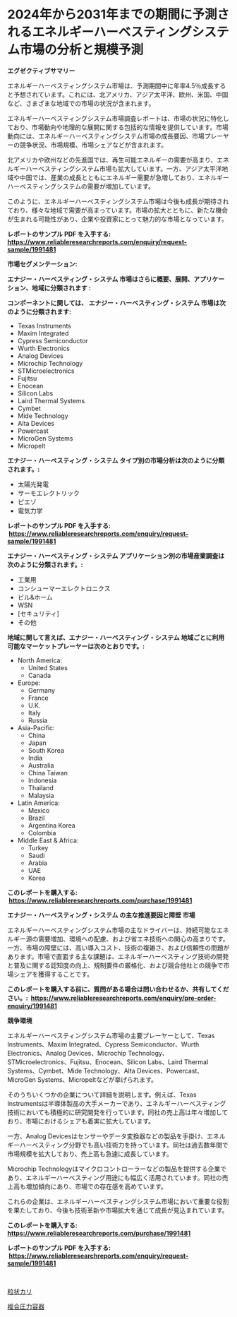 <p><h1>2024年から2031年までの期間に予測されるエネルギーハーベスティングシステム市場の分析と規模予測</h1></p><p><strong>エグゼクティブサマリー</strong></p>
<p><p>エネルギーハーベスティングシステム市場は、予測期間中に年率4.5％成長すると予想されています。これには、北アメリカ、アジア太平洋、欧州、米国、中国など、さまざまな地域での市場の状況が含まれます。</p><p>エネルギーハーベスティングシステム市場調査レポートは、市場の状況に特化しており、市場動向や地理的な展開に関する包括的な情報を提供しています。市場動向には、エネルギーハーベスティングシステム市場の成長要因、市場プレーヤーの競争状況、市場規模、市場シェアなどが含まれます。</p><p>北アメリカや欧州などの先進国では、再生可能エネルギーの需要が高まり、エネルギーハーベスティングシステム市場も拡大しています。一方、アジア太平洋地域や中国では、産業の成長とともにエネルギー需要が急増しており、エネルギーハーベスティングシステムの需要が増加しています。</p><p>このように、エネルギーハーベスティングシステム市場は今後も成長が期待されており、様々な地域で需要が高まっています。市場の拡大とともに、新たな機会が生まれる可能性があり、企業や投資家にとって魅力的な市場となっています。</p></p>
<p><strong>レポートのサンプル PDF を入手する: <a href="https://www.reliableresearchreports.com/enquiry/request-sample/1991481">https://www.reliableresearchreports.com/enquiry/request-sample/1991481</a></strong></p>
<p><strong>市場セグメンテーション:</strong></p>
<p><strong> エナジー・ハーベスティング・システム 市場はさらに概要、展開、アプリケーション、地域に分類されます :</strong></p>
<p><strong>コンポーネントに関しては、 エナジー・ハーベスティング・システム 市場は次のように分類されます: &nbsp;</strong></p>
<p><ul><li>Texas Instruments</li><li>Maxim Integrated</li><li>Cypress Semiconductor</li><li>Wurth Electronics</li><li>Analog Devices</li><li>Microchip Technology</li><li>STMicroelectronics</li><li>Fujitsu</li><li>Enocean</li><li>Silicon Labs</li><li>Laird Thermal Systems</li><li>Cymbet</li><li>Mide Technology</li><li>Alta Devices</li><li>Powercast</li><li>MicroGen Systems</li><li>Micropelt</li></ul></p>
<p><strong> エナジー・ハーベスティング・システム タイプ別の市場分析は次のように分類されます。:</strong></p>
<p><ul><li>太陽光発電</li><li>サーモエレクトリック</li><li>ピエゾ</li><li>電気力学</li></ul></p>
<p><strong>レポートのサンプル PDF を入手する: &nbsp;<a href="https://www.reliableresearchreports.com/enquiry/request-sample/1991481">https://www.reliableresearchreports.com/enquiry/request-sample/1991481</a></strong></p>
<p><strong> エナジー・ハーベスティング・システム アプリケーション別の市場産業調査は次のように分類されます。:</strong></p>
<p><ul><li>工業用</li><li>コンシューマーエレクトロニクス</li><li>ビル&ホーム</li><li>WSN</li><li>[セキュリティ]</li><li>その他</li></ul></p>
<p><strong>地域に関して言えば、エナジー・ハーベスティング・システム 地域ごとに利用可能なマーケットプレーヤーは次のとおりです。:</strong></p>
<p><ul>
    <li>
        North America:
        <ul>
            <li>United States</li>
            <li>Canada</li>
        </ul>
    </li>
    <li>
        Europe:
        <ul>
            <li>Germany</li>
            <li>France</li>
            <li>U.K.</li>
            <li>Italy</li>
            <li>Russia</li>
        </ul>
    </li>
    <li>
        Asia-Pacific:
        <ul>
            <li>China</li>
            <li>Japan</li>
            <li>South Korea</li>
            <li>India</li>
            <li>Australia</li>
            <li>China Taiwan</li>
            <li>Indonesia</li>
            <li>Thailand</li>
            <li>Malaysia</li>
        </ul>
    </li>
    <li>
        Latin America:
        <ul>
            <li>Mexico</li>
            <li>Brazil</li>
            <li>Argentina Korea</li>
            <li>Colombia</li>
        </ul>
    </li>
    <li>
        Middle East & Africa:
        <ul>
            <li>Turkey</li>
            <li>Saudi</li>
            <li>Arabia</li>
            <li>UAE</li>
            <li>Korea</li>
        </ul>
    </li>
    </ul></p>
<p><strong>このレポートを購入する: &nbsp;<a href="https://www.reliableresearchreports.com/purchase/1991481">https://www.reliableresearchreports.com/purchase/1991481</a></strong></p>
<p><strong>エナジー・ハーベスティング・システム の主な推進要因と障壁 市場</strong></p>
<p><p>エネルギーハーベスティングシステム市場の主なドライバーは、持続可能なエネルギー源の需要増加、環境への配慮、および省エネ技術への関心の高まりです。一方、市場の障壁には、高い導入コスト、技術の複雑さ、および信頼性の問題があります。市場で直面する主な課題は、エネルギーハーベスティング技術の開発と普及に関する認知度の向上、規制要件の厳格化、および競合他社との競争で市場シェアを獲得することです。</p></p>
<p><strong>このレポートを購入する前に、質問がある場合は問い合わせるか、共有してください。:&nbsp; <a href="https://www.reliableresearchreports.com/enquiry/pre-order-enquiry/1991481">https://www.reliableresearchreports.com/enquiry/pre-order-enquiry/1991481</a></strong></p>
<p><strong>競争環境</strong></p>
<p><p>エネルギーハーベスティングシステム市場の主要プレーヤーとして、Texas Instruments、Maxim Integrated、Cypress Semiconductor、Wurth Electronics、Analog Devices、Microchip Technology、STMicroelectronics、Fujitsu、Enocean、Silicon Labs、Laird Thermal Systems、Cymbet、Mide Technology、Alta Devices、Powercast、MicroGen Systems、Micropeltなどが挙げられます。</p><p>そのうちいくつかの企業について詳細を説明します。例えば、Texas Instrumentsは半導体製品の大手メーカーであり、エネルギーハーベスティング技術においても積極的に研究開発を行っています。同社の売上高は年々増加しており、市場におけるシェアも着実に拡大しています。</p><p>一方、Analog Devicesはセンサーやデータ変換器などの製品を手掛け、エネルギーハーベスティング分野でも高い技術力を持っています。同社は過去数年間で市場規模を拡大しており、売上高も急速に成長しています。</p><p>Microchip Technologyはマイクロコントローラーなどの製品を提供する企業であり、エネルギーハーベスティング用途にも幅広く活用されています。同社の売上高も増加傾向にあり、市場での存在感を高めています。</p><p>これらの企業は、エネルギーハーベスティングシステム市場において重要な役割を果たしており、今後も技術革新や市場拡大を通じて成長が見込まれています。</p></p>
<p><strong>このレポートを購入する: &nbsp; <a href="https://www.reliableresearchreports.com/purchase/1991481">https://www.reliableresearchreports.com/purchase/1991481</a></strong></p>
<p><strong>レポートのサンプル PDF を入手する: &nbsp;<a href="https://www.reliableresearchreports.com/enquiry/request-sample/1991481">https://www.reliableresearchreports.com/enquiry/request-sample/1991481</a></strong><strong></strong></p>
<p>&nbsp;</p>
<p><p><a href="https://medium.com/@isabeleterson7845/%E7%B2%92%E5%AD%90%E7%8A%B6%E3%81%AE%E3%82%AB%E3%83%AA%E5%B8%82%E5%A0%B4%E8%A6%8F%E6%A8%A1%E3%81%A8%E5%B8%82%E5%A0%B4%E5%8B%95%E5%90%91-%E5%AE%8C%E5%85%A8%E3%81%AA%E6%A5%AD%E7%95%8C%E6%A6%82%E8%A6%81-2024%E5%B9%B4%E3%81%8B%E3%82%892031%E5%B9%B4-2cc674b3948a">粒状カリ</a></p><p><a href="https://medium.com/@chrispcreem58/%E8%A4%87%E5%90%88%E5%9C%A7%E5%8A%9B%E5%AE%B9%E5%99%A8%E5%B8%82%E5%A0%B4%E3%81%AE%E8%A6%8F%E6%A8%A1%E3%81%A8%E5%B8%82%E5%A0%B4%E5%8B%95%E5%90%91-%E5%AE%8C%E5%85%A8%E3%81%AA%E6%A5%AD%E7%95%8C%E6%A6%82%E8%A6%81-2024%E5%B9%B4%E3%81%8B%E3%82%892031%E5%B9%B4%E3%81%BE%E3%81%A7-268d34ad9329">複合圧力容器</a></p></p>